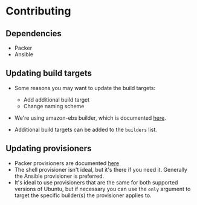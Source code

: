 # Contributing
## Dependencies
* Packer
* Ansible

## Updating build targets
* Some reasons you may want to update the build targets:
  * Add additional build target
  * Change naming scheme

* We're using amazon-ebs builder, which is documented [here](https://www.packer.io/docs/builders/amazon-ebs.html).  
* Additional build targets can be added to the `builders` list.

## Updating provisioners
* Packer provisioners are documented [here](https://www.packer.io/docs/provisioners/index.html)
* The shell provisioner isn't ideal, but it's there if you need it. Generally the Ansible provisioner is preferred.
* It's ideal to use provisioners that are the same for both supported versions of Ubuntu, but if necessary you can use the `only` argument to target the specific builder(s) the provisioner applies to.
